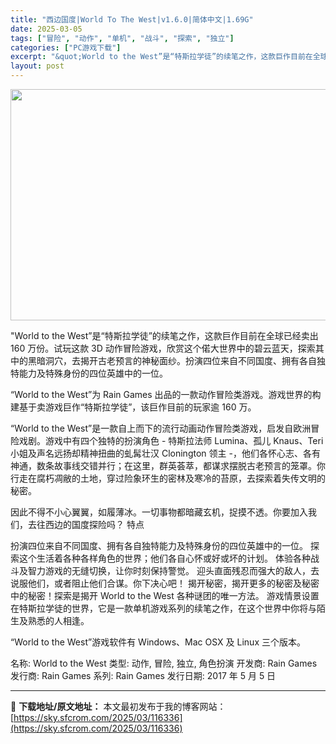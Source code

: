 ```yaml
---
title: "西边国度|World To The West|v1.6.0|简体中文|1.69G"
date: 2025-03-05
tags: ["冒险", "动作", "单机", "战斗", "探索", "独立"]
categories: ["PC游戏下载"]
excerpt: "&quot;World to the West”是“特斯拉学徒”的续笔之作，这款巨作目前在全球已经卖出 160 万份。试玩这款 3D 动作冒险游戏，欣赏这个偌大世界中的碧云蓝天，探索其中的黑暗洞穴，去揭开古老预言的神秘面纱。扮演四位来自不同国度、拥有各自独特能力及特殊身份的四位英雄中的一位。 “World t&hellip;"
layout: post
---
```


<img class="aligncenter size-full wp-image-116337" src="https://sky.sfcrom.com/wp-content/uploads/2025/03/2025030503290444.webp" alt="" width="660" height="370" />

"World to the West”是“特斯拉学徒”的续笔之作，这款巨作目前在全球已经卖出 160 万份。试玩这款 3D 动作冒险游戏，欣赏这个偌大世界中的碧云蓝天，探索其中的黑暗洞穴，去揭开古老预言的神秘面纱。扮演四位来自不同国度、拥有各自独特能力及特殊身份的四位英雄中的一位。

“World to the West”为 Rain Games 出品的一款动作冒险类游戏。游戏世界的构建基于卖游戏巨作“特斯拉学徒”，该巨作目前的玩家逾 160 万。

“World to the West”是一款自上而下的流行动画动作冒险类游戏，启发自欧洲冒险戏剧。游戏中有四个独特的扮演角色 - 特斯拉法师 Lumina、孤儿 Knaus、Teri 小姐及声名远扬却精神扭曲的虬髯壮汉 Clonington 领主 -，他们各怀心志、各有神通，数条故事线交错并行；在这里，群英荟萃，都谋求摆脱古老预言的笼罩。你行走在腐朽凋敝的土地，穿过险象环生的密林及寒冷的苔原，去探索着失传文明的秘密。

因此不得不小心翼翼，如履薄冰。一切事物都暗藏玄机，捉摸不透。你要加入我们，去往西边的国度探险吗？
特点

扮演四位来自不同国度、拥有各自独特能力及特殊身份的四位英雄中的一位。
探索这个生活着各种各样角色的世界；他们各自心怀或好或坏的计划。
体验各种战斗及智力游戏的无缝切换，让你时刻保持警觉。
迎头直面残忍而强大的敌人，去说服他们，或者阻止他们合谋。你下决心吧！
揭开秘密，揭开更多的秘密及秘密中的秘密！探索是揭开 World to the West 各种谜团的唯一方法。
游戏情景设置在特斯拉学徒的世界，它是一款单机游戏系列的续笔之作，在这个世界中你将与陌生及熟悉的人相逢。

“World to the West”游戏软件有 Windows、Mac OSX 及 Linux 三个版本。

名称: World to the West
类型: 动作, 冒险, 独立, 角色扮演
开发商: Rain Games
发行商: Rain Games
系列: Rain Games
发行日期: 2017 年 5 月 5 日

---
📖 **下载地址/原文地址：** 本文最初发布于我的博客网站：[https://sky.sfcrom.com/2025/03/116336](https://sky.sfcrom.com/2025/03/116336)
